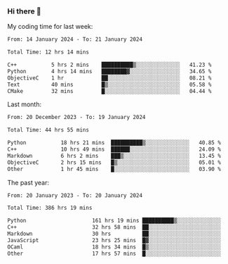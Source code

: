 ### Hi there 👋

My coding time for last week:

<!--START_SECTION:week-->

```txt
From: 14 January 2024 - To: 21 January 2024

Total Time: 12 hrs 14 mins

C++           5 hrs 2 mins    ██████████▒░░░░░░░░░░░░░░   41.23 %
Python        4 hrs 14 mins   ████████▓░░░░░░░░░░░░░░░░   34.65 %
ObjectiveC    1 hr            ██░░░░░░░░░░░░░░░░░░░░░░░   08.21 %
Text          40 mins         █▒░░░░░░░░░░░░░░░░░░░░░░░   05.58 %
CMake         32 mins         █░░░░░░░░░░░░░░░░░░░░░░░░   04.44 %
```

<!--END_SECTION:week-->

Last month:

<!--START_SECTION:month-->

```txt
From: 20 December 2023 - To: 19 January 2024

Total Time: 44 hrs 55 mins

Python           18 hrs 21 mins  ██████████▒░░░░░░░░░░░░░░   40.85 %
C++              10 hrs 49 mins  ██████░░░░░░░░░░░░░░░░░░░   24.09 %
Markdown         6 hrs 2 mins    ███▒░░░░░░░░░░░░░░░░░░░░░   13.45 %
ObjectiveC       2 hrs 15 mins   █▒░░░░░░░░░░░░░░░░░░░░░░░   05.01 %
Other            1 hr 45 mins    █░░░░░░░░░░░░░░░░░░░░░░░░   03.90 %
```

<!--END_SECTION:month-->

The past year:

<!--START_SECTION:year-->

```txt
From: 20 January 2023 - To: 20 January 2024

Total Time: 386 hrs 19 mins

Python                     161 hrs 19 mins ██████████▒░░░░░░░░░░░░░░   41.76 %
C++                        32 hrs 58 mins  ██░░░░░░░░░░░░░░░░░░░░░░░   08.54 %
Markdown                   30 hrs          ██░░░░░░░░░░░░░░░░░░░░░░░   07.77 %
JavaScript                 23 hrs 25 mins  █▓░░░░░░░░░░░░░░░░░░░░░░░   06.06 %
OCaml                      18 hrs 34 mins  █▒░░░░░░░░░░░░░░░░░░░░░░░   04.81 %
Other                      17 hrs 57 mins  █░░░░░░░░░░░░░░░░░░░░░░░░   04.65 %
```

<!--END_SECTION:year-->
